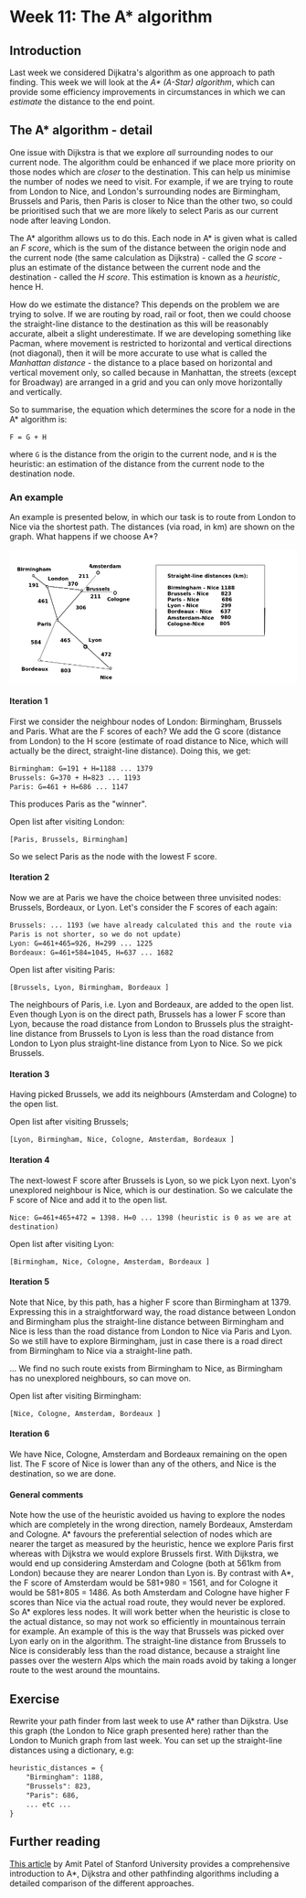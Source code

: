 # Week 11: The A\* algorithm

## Introduction

Last week we considered Dijkatra's algorithm as one approach to path finding. This week we will look at the *A\* (A-Star) algorithm*, which can provide some efficiency improvements in circumstances in which we can *estimate* the distance to the end point.

## The A\* algorithm - detail

One issue with Dijkstra is that we explore *all* surrounding nodes to our current node. The algorithm could be enhanced if we place more priority on those
nodes which are *closer* to the destination. This can help us minimise the number of nodes we need to visit. For example, if we are trying to route from London to Nice, and London's surrounding nodes are Birmingham, Brussels and Paris, then Paris is closer to Nice than the other two, so could be prioritised such that we are more likely to select Paris as our current node after leaving London.

The A\* algorithm allows us to do this. Each node in A\* is given what is called an *F score*, which is the sum of the distance between the origin node and the current node (the same calculation as Dijkstra) - called the *G score* - plus an estimate of the distance between the current node and the destination - called the *H score*. This estimation is known as a *heuristic*, hence H.

How do we estimate the distance? This depends on the problem we are trying to solve. If we are routing by road, rail or foot, then we could choose the straight-line distance to the destination as this will be reasonably accurate, albeit a slight underestimate. If we are developing something like Pacman, where movement is restricted to horizontal and vertical directions (not diagonal), then it will be more accurate to use what is called the *Manhattan distance*  - the distance to a place based on horizontal and vertical movement only, so called because in Manhattan, the streets (except for Broadway) are arranged in a grid and you can only move horizontally and vertically.

So to summarise, the equation which determines the score for a node in the
A\* algorithm is:
```
F = G + H
```
where `G` is the distance from the origin to the current node, and `H` is the heuristic: an estimation of the distance from the current node to the destination node.

### An example

An example is presented below, in which our task is to route from London to Nice via the shortest path. The distances (via road, in km) are shown on the graph. What happens if we choose A\*?

![A\* algorithm](images/astar.png)

#### Iteration 1

First we consider the neighbour nodes of London: Birmingham, Brussels and Paris. What are the F scores of each? We add the G score (distance from London) to the H score (estimate of road distance to Nice, which will actually be the direct, straight-line distance). Doing this, we get:

```
Birmingham: G=191 + H=1188 ... 1379
Brussels: G=370 + H=823 ... 1193
Paris: G=461 + H=686 ... 1147
```


This produces Paris as the "winner".  

Open list after visiting London:
```
[Paris, Brussels, Birmingham]
```

So we select Paris as the node with the lowest F score.


#### Iteration 2

Now we are at Paris we have the choice between three unvisited nodes: Brussels, Bordeaux, or Lyon. Let's consider the F scores of each again:

```
Brussels: ... 1193 (we have already calculated this and the route via Paris is not shorter, so we do not update)
Lyon: G=461+465=926, H=299 ... 1225
Bordeaux: G=461+584=1045, H=637 ... 1682
```

Open list after visiting Paris:

```
[Brussels, Lyon, Birmingham, Bordeaux ]
```

The neighbours of Paris, i.e. Lyon and Bordeaux, are added to the open list.
Even though Lyon is on the direct path, Brussels has a lower F score than Lyon, because the road distance from London to Brussels plus the straight-line distance from Brussels to Lyon is less than the road distance from London to Lyon plus straight-line distance from Lyon to Nice. So we pick Brussels.


#### Iteration 3

Having picked Brussels, we add its neighbours (Amsterdam and Cologne) to the open list.

Open list after visiting Brussels;
```
[Lyon, Birmingham, Nice, Cologne, Amsterdam, Bordeaux ]
```

#### Iteration 4

The next-lowest F score after Brussels is Lyon, so we pick Lyon next. Lyon's unexplored neighbour is Nice, which is our destination. So we calculate the F score of Nice and add it to the open list.

```
Nice: G=461+465+472 = 1398. H=0 ... 1398 (heuristic is 0 as we are at destination)
```

Open list after visiting Lyon: 
```
[Birmingham, Nice, Cologne, Amsterdam, Bordeaux ]
```

#### Iteration 5

Note that Nice, by this path, has a higher F score than Birmingham at 1379. Expressing this in a straightforward way, the road distance between London and Birmingham plus the straight-line distance between Birmingham and Nice is less than the road distance from London to Nice via Paris and Lyon. So we still have to explore Birmingham, just in case there is a road direct from Birmingham to Nice via a straight-line path.

... We find no such route exists from Birmingham to Nice, as Birmingham has no unexplored neighbours, so can move on.

Open list after visiting Birmingham:
 
```
[Nice, Cologne, Amsterdam, Bordeaux ]
```

#### Iteration 6

We have Nice, Cologne, Amsterdam and Bordeaux remaining on the open list. The F score of Nice is lower than any of the others, and Nice is the destination, so we are done.

#### General comments

Note how the use of the heuristic avoided us having to explore the nodes which are completely in the wrong direction, namely Bordeaux, Amsterdam and Cologne. A\* favours the preferential selection of nodes which are nearer the target as measured by the heuristic, hence we explore Paris first whereas with Dijkstra we would explore Brussels first. With Dijkstra, we would end up considering Amsterdam and Cologne (both at 561km from London) because they are nearer London than Lyon is. By contrast with A\*, the F score of Amsterdam would be 581+980 = 1561, and for Cologne it would be 581+805 = 1486. As both Amsterdam and Cologne have higher F scores than Nice via the actual road route, they would never be explored. So A\* explores less nodes. It will work better when the heuristic is close to the actual distance, so may not work so efficiently in mountainous terrain for example. An example of this is the way that Brussels was picked over Lyon early on in the algorithm. The straight-line distance from Brussels to Nice is considerably less than the road distance, because a straight line passes over the western Alps which the main roads avoid by taking a longer route to the west around the mountains.

## Exercise

Rewrite your path finder from last week to use A\* rather than Dijkstra. Use this graph (the London to Nice graph presented here) rather than the London to Munich graph from last week. You can set up the straight-line distances using a dictionary, e.g:
```
heuristic_distances = {
    "Birmingham": 1188,
    "Brussels": 823,
    "Paris": 686,
    ... etc ...
}
```
## Further reading

[This article](https://theory.stanford.edu/~amitp/GameProgramming/AStarComparison.html) by Amit Patel of Stanford University provides a comprehensive introduction to A\*, Dijkstra and other pathfinding algorithms including a detailed comparison of the different approaches.


